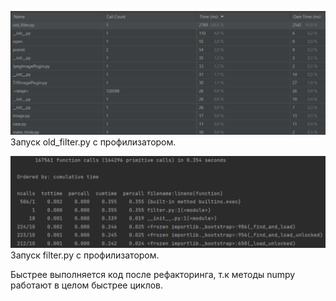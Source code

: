 ![alt text](old_filter_profile.png)
Запуск old_filter.py c профилизатором.

![alt text](filter_profile.png)
Запуск filter.py c профилизатором.

Быстрее выполняется код после рефакторинга, т.к методы numpy работают в целом быстрее циклов.